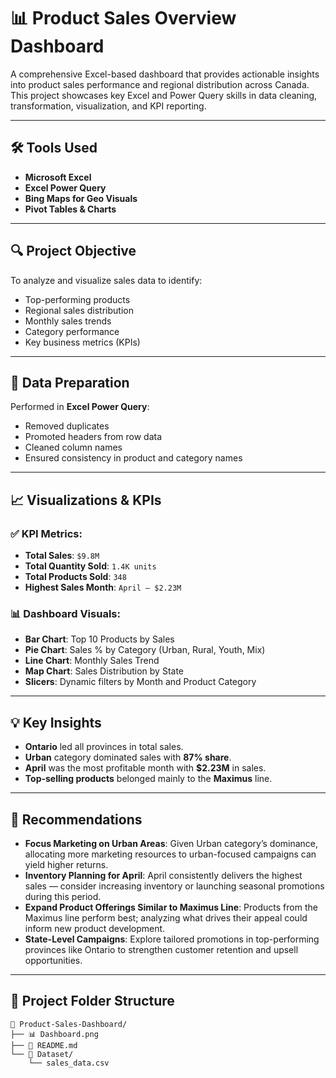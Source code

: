 # 📊 Product Sales Overview Dashboard

A comprehensive Excel-based dashboard that provides actionable insights into product sales performance and regional distribution across Canada. This project showcases key Excel and Power Query skills in data cleaning, transformation, visualization, and KPI reporting.

---

## 🛠 Tools Used

- **Microsoft Excel**
- **Excel Power Query**
- **Bing Maps for Geo Visuals**
- **Pivot Tables & Charts**

---

## 🔍 Project Objective

To analyze and visualize sales data to identify:
- Top-performing products
- Regional sales distribution
- Monthly sales trends
- Category performance
- Key business metrics (KPIs)

---

## 🔧 Data Preparation

Performed in **Excel Power Query**:
- Removed duplicates  
- Promoted headers from row data  
- Cleaned column names  
- Ensured consistency in product and category names

---

## 📈 Visualizations & KPIs

### ✅ KPI Metrics:
- **Total Sales**: `$9.8M`
- **Total Quantity Sold**: `1.4K units`
- **Total Products Sold**: `348`
- **Highest Sales Month**: `April – $2.23M`

### 📊 Dashboard Visuals:
- **Bar Chart**: Top 10 Products by Sales  
- **Pie Chart**: Sales % by Category (Urban, Rural, Youth, Mix)  
- **Line Chart**: Monthly Sales Trend  
- **Map Chart**: Sales Distribution by State  
- **Slicers**: Dynamic filters by Month and Product Category  

---

## 💡 Key Insights

- **Ontario** led all provinces in total sales.
- **Urban** category dominated sales with **87% share**.
- **April** was the most profitable month with **$2.23M** in sales.
- **Top-selling products** belonged mainly to the **Maximus** line.

---

## 💬 Recommendations

- **Focus Marketing on Urban Areas**: Given Urban category’s dominance, allocating more marketing resources to urban-focused campaigns can yield higher returns.
- **Inventory Planning for April**: April consistently delivers the highest sales — consider increasing inventory or launching seasonal promotions during this period.
- **Expand Product Offerings Similar to Maximus Line**: Products from the Maximus line perform best; analyzing what drives their appeal could inform new product development.
- **State-Level Campaigns**: Explore tailored promotions in top-performing provinces like Ontario to strengthen customer retention and upsell opportunities.

---

## 📂 Project Folder Structure

```plaintext
📁 Product-Sales-Dashboard/
├── 📊 Dashboard.png
├── 📄 README.md
└── 📂 Dataset/
    └── sales_data.csv
